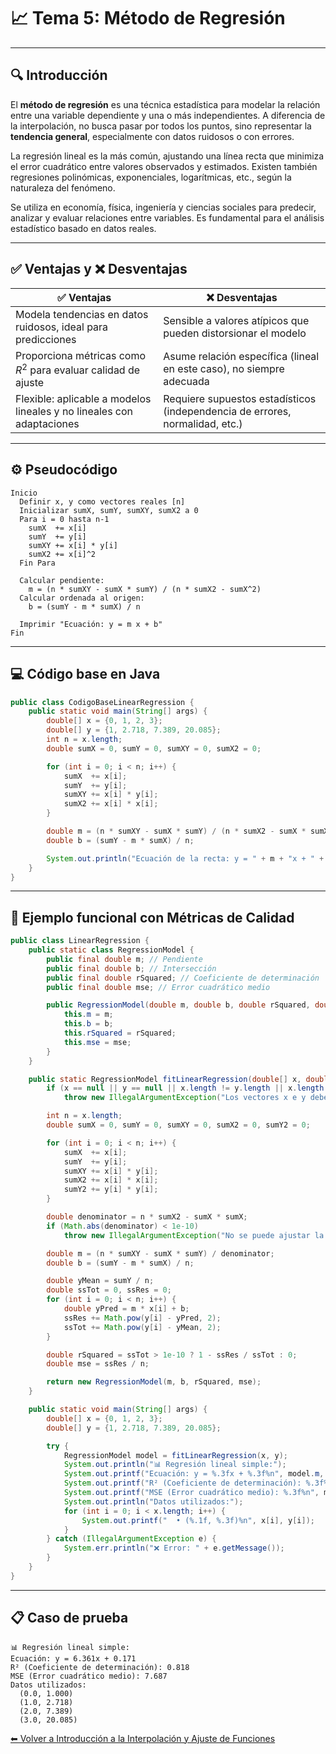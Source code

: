 # 📈 Tema 5: Método de Regresión


---

## 🔍 Introducción

El **método de regresión** es una técnica estadística para modelar la relación entre una variable dependiente y una o más independientes. A diferencia de la interpolación, no busca pasar por todos los puntos, sino representar la **tendencia general**, especialmente con datos ruidosos o con errores.

La regresión lineal es la más común, ajustando una línea recta que minimiza el error cuadrático entre valores observados y estimados. Existen también regresiones polinómicas, exponenciales, logarítmicas, etc., según la naturaleza del fenómeno.

Se utiliza en economía, física, ingeniería y ciencias sociales para predecir, analizar y evaluar relaciones entre variables. Es fundamental para el análisis estadístico basado en datos reales.

---

## ✅ Ventajas y ❌ Desventajas

| ✅ **Ventajas**                                                        | ❌ **Desventajas**                                                            |
| --------------------------------------------------------------------- | ---------------------------------------------------------------------------- |
| Modela tendencias en datos ruidosos, ideal para predicciones          | Sensible a valores atípicos que pueden distorsionar el modelo                |
| Proporciona métricas como $R^2$ para evaluar calidad de ajuste        | Asume relación específica (lineal en este caso), no siempre adecuada         |
| Flexible: aplicable a modelos lineales y no lineales con adaptaciones | Requiere supuestos estadísticos (independencia de errores, normalidad, etc.) |

---

## ⚙️ Pseudocódigo

```text
Inicio
  Definir x, y como vectores reales [n]
  Inicializar sumX, sumY, sumXY, sumX2 a 0
  Para i = 0 hasta n-1
    sumX  += x[i]
    sumY  += y[i]
    sumXY += x[i] * y[i]
    sumX2 += x[i]^2
  Fin Para

  Calcular pendiente:
    m = (n * sumXY - sumX * sumY) / (n * sumX2 - sumX^2)
  Calcular ordenada al origen:
    b = (sumY - m * sumX) / n

  Imprimir "Ecuación: y = m x + b"
Fin
```

---

## 💻 Código base en Java

```java
public class CodigoBaseLinearRegression {
    public static void main(String[] args) {
        double[] x = {0, 1, 2, 3};
        double[] y = {1, 2.718, 7.389, 20.085};
        int n = x.length;
        double sumX = 0, sumY = 0, sumXY = 0, sumX2 = 0;

        for (int i = 0; i < n; i++) {
            sumX  += x[i];
            sumY  += y[i];
            sumXY += x[i] * y[i];
            sumX2 += x[i] * x[i];
        }

        double m = (n * sumXY - sumX * sumY) / (n * sumX2 - sumX * sumX);
        double b = (sumY - m * sumX) / n;

        System.out.println("Ecuación de la recta: y = " + m + "x + " + b);
    }
}
```

---

## 🚀 Ejemplo funcional con Métricas de Calidad

```java
public class LinearRegression {
    public static class RegressionModel {
        public final double m; // Pendiente
        public final double b; // Intersección
        public final double rSquared; // Coeficiente de determinación
        public final double mse; // Error cuadrático medio

        public RegressionModel(double m, double b, double rSquared, double mse) {
            this.m = m;
            this.b = b;
            this.rSquared = rSquared;
            this.mse = mse;
        }
    }

    public static RegressionModel fitLinearRegression(double[] x, double[] y) {
        if (x == null || y == null || x.length != y.length || x.length < 2)
            throw new IllegalArgumentException("Los vectores x e y deben tener la misma longitud y al menos 2 elementos");

        int n = x.length;
        double sumX = 0, sumY = 0, sumXY = 0, sumX2 = 0, sumY2 = 0;

        for (int i = 0; i < n; i++) {
            sumX  += x[i];
            sumY  += y[i];
            sumXY += x[i] * y[i];
            sumX2 += x[i] * x[i];
            sumY2 += y[i] * y[i];
        }

        double denominator = n * sumX2 - sumX * sumX;
        if (Math.abs(denominator) < 1e-10)
            throw new IllegalArgumentException("No se puede ajustar la recta: datos insuficientes o colineales");

        double m = (n * sumXY - sumX * sumY) / denominator;
        double b = (sumY - m * sumX) / n;

        double yMean = sumY / n;
        double ssTot = 0, ssRes = 0;
        for (int i = 0; i < n; i++) {
            double yPred = m * x[i] + b;
            ssRes += Math.pow(y[i] - yPred, 2);
            ssTot += Math.pow(y[i] - yMean, 2);
        }

        double rSquared = ssTot > 1e-10 ? 1 - ssRes / ssTot : 0;
        double mse = ssRes / n;

        return new RegressionModel(m, b, rSquared, mse);
    }

    public static void main(String[] args) {
        double[] x = {0, 1, 2, 3};
        double[] y = {1, 2.718, 7.389, 20.085};

        try {
            RegressionModel model = fitLinearRegression(x, y);
            System.out.println("📊 Regresión lineal simple:");
            System.out.printf("Ecuación: y = %.3fx + %.3f%n", model.m, model.b);
            System.out.printf("R² (Coeficiente de determinación): %.3f%n", model.rSquared);
            System.out.printf("MSE (Error cuadrático medio): %.3f%n", model.mse);
            System.out.println("Datos utilizados:");
            for (int i = 0; i < x.length; i++) {
                System.out.printf("  • (%.1f, %.3f)%n", x[i], y[i]);
            }
        } catch (IllegalArgumentException e) {
            System.err.println("❌ Error: " + e.getMessage());
        }
    }
}
```

---

## 📋 Caso de prueba

```text
📊 Regresión lineal simple:
Ecuación: y = 6.361x + 0.171
R² (Coeficiente de determinación): 0.818
MSE (Error cuadrático medio): 7.687
Datos utilizados:
  (0.0, 1.000)
  (1.0, 2.718)
  (2.0, 7.389)
  (3.0, 20.085)
```
[⬅ Volver a Introducción a la Interpolación y Ajuste de Funciones](https://github.com/Juan200519287393u83/Metodos_Numericos/blob/main/T5%20-%20Interpolaci%C3%B3n%20y%20Ajuste%20de%20Funciones/Introducci%C3%B3n%20a%20la%20Interpolaci%C3%B3n%20y%20Ajuste%20de%20Funciones.md)
